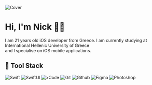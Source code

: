 
![Cover](https://media.licdn.com/dms/image/D4D16AQEt-2vDpDBO3A/profile-displaybackgroundimage-shrink_350_1400/0/1683913192120?e=1689206400&v=beta&t=evEvdK6CnfN17eLFjGBX5j2tOTPR86aORvrFXvOHQGo)

# Hi, I'm Nick 👋🏼
I am 21 years old iOS developer from Greece. I am currently studying at International Hellenic University of Greece  <br>
and I specialise on iOS mobile applications.

## 🔨 Tool Stack

![Swift](https://img.shields.io/badge/Swift-F05138.svg?style=for-the-badge&logo=swift&logoColor=white)
![SwiftUI](https://img.shields.io/badge/SwiftUI-019BE5.svg?style=for-the-badge&logo=swift&logoColor=white)
![xCode](https://img.shields.io/badge/Xcode-147EFB.svg?style=for-the-badge&logo=XCode&logoColor=white)
![Git](https://img.shields.io/badge/Git-F05032.svg?style=for-the-badge&logo=git&logoColor=white)
![Github](https://img.shields.io/badge/GitHub-181717.svg?style=for-the-badge&logo=GitHub&logoColor=white)
![Figma](https://img.shields.io/badge/Figma-F24E1E.svg?style=for-the-badge&logo=Figma&logoColor=white)
![Photoshop](https://img.shields.io/badge/Photoshop-31A8FF.svg?style=for-the-badge&logo=AdobePhotoshop&logoColor=white)
